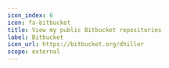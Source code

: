 ```yaml
---
icon_index: 6
icon: fa-bitbucket
title: View my public Bitbucket repositories
label: Bitbucket
icon_url: https://bitbucket.org/dhiller
scope: external
---
```

